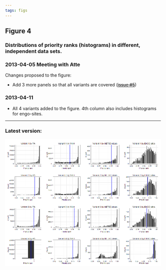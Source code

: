 ```yaml
---
tags: figs
---
```


## Figure 4
### Distributions of priority ranks (histograms) in different, independent data sets.

### 2013-04-05 Meeting with Atte 

Changes proposed to the figure:
* Add 3 more panels so that all variants are covered ([~~issue #5~~](https://github.com/jlehtoma/validityms/issues/5))

### 2013-04-11

* All 4 variants added to the figure. 4th column also includes histograms for 
engo-sites.

----
### Latest version:

![fig4](../figs/Fig4_w600.png)